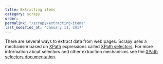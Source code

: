 ```yaml
---
title: Extracting items
category: scrapy
order: 
permalink: "/scrapy/extracting-items"
last_modified_at: "January 11, 2017"
---
```


There are several ways to extract data from web pages. Scrapy uses a mechanism based on [XPath](http://www.w3.org/TR/xpath) expressions called [XPath
selectors](https://doc.scrapy.org/en/0.16/topics/selectors.html#topics-selectors). For more information about selectors and other extraction
mechanisms see the [XPath selectors documentation](https://doc.scrapy.org/en/0.16/topics/selectors.html#topics-selectors).
